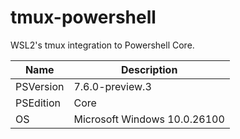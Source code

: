 # tmux-powershell
WSL2's tmux integration to Powershell Core.

| Name | Description |
|-|-|
| PSVersion | 7.6.0-preview.3 |
| PSEdition | Core |
| OS | Microsoft Windows 10.0.26100 |

